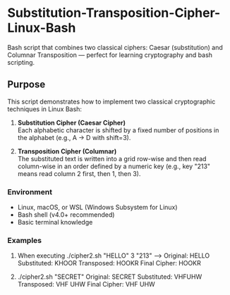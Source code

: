 # Substitution-Transposition-Cipher-Linux-Bash

Bash script that combines two classical ciphers: Caesar (substitution) and Columnar Transposition — perfect for learning cryptography and bash scripting.

## Purpose

This script demonstrates how to implement two classical cryptographic techniques in Linux Bash:

1. **Substitution Cipher (Caesar Cipher)**  
   Each alphabetic character is shifted by a fixed number of positions in the alphabet (e.g., A → D with shift=3).

2. **Transposition Cipher (Columnar)**  
   The substituted text is written into a grid row-wise and then read column-wise in an order defined by a numeric key (e.g., key "213" means read column 2 first, then 1, then 3).

### Environment

- Linux, macOS, or WSL (Windows Subsystem for Linux)
- Bash shell (v4.0+ recommended)
- Basic terminal knowledge

### Examples
1. When executing ./cipher2.sh "HELLO" 3 "213" -->
Original: HELLO
Substituted: KHOOR
Transposed: HOOKR
Final Cipher: HOOKR

2. ./cipher2.sh "SECRET"
Original: SECRET
Substituted: VHFUHW
Transposed: VHF UHW
Final Cipher: VHF UHW
